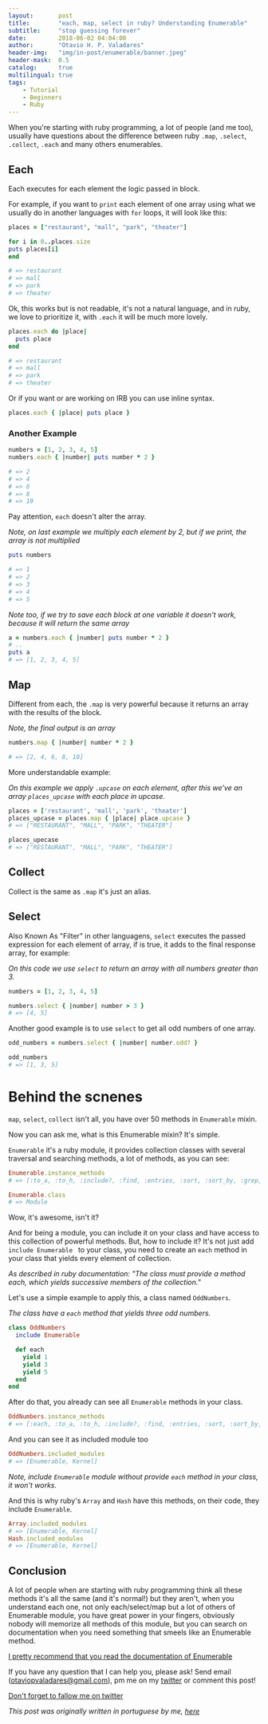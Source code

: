 ```yaml
---
layout:       post
title:        "each, map, select in ruby? Understanding Enumerable"
subtitle:     "stop guessing forever"
date:         2018-06-02 04:04:00
author:       "Otavio H. P. Valadares"
header-img:   "img/in-post/enumerable/banner.jpeg"
header-mask:  0.5
catalog:      true
multilingual: true
tags:
    - Tutorial
    - Beginners
    - Ruby
---
```


When you're starting with ruby programming, a lot of people (and me too), usually have questions about the difference between ruby `.map`, `.select`, `.collect`, `.each` and many others enumerables.

## Each

Each executes for each element the logic passed in block.

For example, if you want to `print` each element of one array using what we usually do in another languages with `for` loops, it will look like this:

```ruby
places = ["restaurant", "mall", "park", "theater"]

for i in 0..places.size
puts places[i]
end

# => restaurant
# => mall
# => park
# => theater
```

Ok, this works but is not readable, it's not a natural language, and in ruby, we love to prioritize it, with `.each` it will be much more lovely.

```ruby
places.each do |place|
  puts place
end

# => restaurant
# => mall
# => park
# => theater
```

Or if you want or are working on IRB you can use inline syntax.

```ruby
places.each { |place| puts place }
```

### Another Example

```ruby
numbers = [1, 2, 3, 4, 5]
numbers.each { |number| puts number * 2 }

# => 2
# => 4
# => 6
# => 8
# => 10
```

Pay attention, `each` doesn't alter the array.

*Note, on last example we multiply each element by 2, but if we print, the array is not multiplied*

```ruby
puts numbers

# => 1
# => 2
# => 3
# => 4
# => 5
```

*Note too, if we try to save each block at one variable it doesn't work, because it will return the same array*

```ruby
a = numbers.each { |number| puts number * 2 }
# ..
puts a
# => [1, 2, 3, 4, 5]
```

## Map

Different from each, the `.map` is very powerful because it returns an array with the results of the block.

*Note, the final output is an array*

```ruby
numbers.map { |number| number * 2 }

# => [2, 4, 6, 8, 10]
```

More understandable example:

*On this example we apply `.upcase` on each element, after this we've an array `places_upcase` with each place in upcase.*

```ruby
places = ['restaurant', 'mall', 'park', 'theater']
places_upcase = places.map { |place| place.upcase }
# => ["RESTAURANT", "MALL", "PARK", "THEATER"]

places_upecase
# => ["RESTAURANT", "MALL", "PARK", "THEATER"]
```

## Collect

Collect is the same as `.map` it's just an alias.

## Select

Also Known As "Filter" in other languagens, `select` executes the passed expression for each element of array, if is true, it adds to the final response array, for example:

*On this code we use `select` to return an array with all numbers greater than 3.*

```ruby
numbers = [1, 2, 3, 4, 5]

numbers.select { |number| number > 3 }
# => [4, 5]
```

Another good example is to use `select` to get all odd numbers of one array.

```ruby
odd_numbers = numbers.select { |number| number.odd? }

odd_numbers
# => [1, 3, 5]
```

# Behind the scnenes

`map`, `select`, `collect` isn't all, you have over 50 methods in `Enumerable` mixin.

Now you can ask me, what is this Enumerable mixin? It's simple.

`Enumerable` it's a ruby module, it provides collection classes with several traversal and searching methods, a lot of methods, as you can see:

```ruby
Enumerable.instance_methods
# => [:to_a, :to_h, :include?, :find, :entries, :sort, :sort_by, :grep, :grep_v, :count, :detect, :find_index, :find_all, :select, :reject, :collect, :map, :flat_map, :collect_concat, :inject, :reduce, :partition, :group_by, :first, :all?, :any?, :one?, :none?, :min, :max, :minmax, :min_by, :max_by, :minmax_by, :member?, :each_with_index, :reverse_each, :each_entry, :each_slice, :each_cons, :each_with_object, :zip, :take, :take_while, :drop, :drop_while, :cycle, :chunk, :slice_before, :slice_after, :slice_when, :chunk_while, :lazy]

Enumerable.class
# => Module
```

Wow, it's awesome, isn't it?

And for being a module, you can include it on your class and have access to this collection of powerful methods. But, how to include it? It's not just add `include Enumerable ` to your class, you need to create an `each` method in your class that yields every element of collection.

*As described in ruby documentation: "The class must provide a method each, which yields successive members of the collection."*

Let's use a simple example to apply this, a class named `OddNumbers`.

*The class have a `each` method that yields three odd numbers.*

```ruby
class OddNumbers
  include Enumerable

  def each
    yield 1
    yield 3
    yield 5
  end
end
```

After do that, you already can see all `Enumerable` methods in your class.

```ruby
OddNumbers.instance_methods
# => [:each, :to_a, :to_h, :include?, :find, :entries, :sort, :sort_by, :grep, :grep_v, :count, :detect, :find_index, :find_all, :select, :reject, :collect, :map, :flat_map, :collect_concat, :inject, :reduce, :partition, :group_by, :first, :all?, :any?, :one?, :none?, :min, :max, :minmax, :min_by, :max_by, :minmax_by, :member?, :each_with_index, :reverse_each, :each_entry, :each_slice, :each_cons, :each_with_object, :zip, :take, :take_while, :drop, :drop_while, :cycle, :chunk, :slice_before, :slice_after, :slice_when, :chunk_while, :lazy, :instance_of?, :public_send, :instance_variable_get, :instance_variable_set, :instance_variable_defined?, :remove_instance_variable, :private_methods, :kind_of?, :instance_variables, :tap, :method, :public_method, :singleton_method, :is_a?, :extend, :define_singleton_method, :to_enum, :enum_for, :<=>, :===, :=~, :!~, :eql?, :respond_to?, :freeze, :inspect, :display, :object_id, :send, :to_s, :nil?, :hash, :class, :singleton_class, :clone, :dup, :itself, :taint, :tainted?, :untaint, :untrust, :trust, :untrusted?, :methods, :protected_methods, :frozen?, :public_methods, :singleton_methods, :!, :==, :!=, :__send__, :equal?, :instance_eval, :instance_exec, :__id__]
```

And you can see it as included module too

```ruby
OddNumbers.included_modules
# => [Enumerable, Kernel]
```

*Note, include `Enumerable` module without provide `each` method in your class, it won't works.*

And this is why ruby's `Array` and `Hash` have this methods, on their code, they include `Enumerable`.
```ruby
Array.included_modules
# => [Enumerable, Kernel]
Hash.included_modules
# => [Enumerable, Kernel]
```

## Conclusion

A lot of people when are starting with ruby programming think all these methods it's all the same (and it's normal!) but they aren't, when you understand each one, not only each/select/map but a lot of others of Enumerable module, you have great power in your fingers, obviously nobody will memorize all methods of this module, but you can search on documentation when you need something that smeels like an Enumerable method.

[I pretty recommend that you read the documentation of Enumerable](https://ruby-doc.org/core-2.5.1/Enumerable.html)

If you have any question that I can help you, please ask! Send email (otaviopvaladares@gmail.com), pm me on my [twitter](https://twitter.com/opvaladares) or comment this post!

[Don't forget to fallow me on twitter](https://twitter.com/ValadaresOtavio)

*This post was originally written in portuguese by me, [here](https://medium.com/collabcode/diferença-entre-map-collect-select-e-each-no-ruby-4d8dc853711f)*
